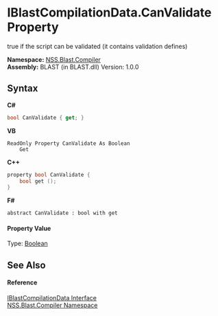 # IBlastCompilationData.CanValidate Property 
 

true if the script can be validated (it contains validation defines)

**Namespace:**&nbsp;<a href="26a25caa-f50b-92ad-f15c-dbb9db1493ae.md">NSS.Blast.Compiler</a><br />**Assembly:**&nbsp;BLAST (in BLAST.dll) Version: 1.0.0

## Syntax

**C#**<br />
``` C#
bool CanValidate { get; }
```

**VB**<br />
``` VB
ReadOnly Property CanValidate As Boolean
	Get
```

**C++**<br />
``` C++
property bool CanValidate {
	bool get ();
}
```

**F#**<br />
``` F#
abstract CanValidate : bool with get

```


#### Property Value
Type: <a href="https://docs.microsoft.com/dotnet/api/system.boolean" target="_blank" rel="noopener noreferrer">Boolean</a>

## See Also


#### Reference
<a href="d2afd70e-15cd-df6e-c1b9-6e1d3e9552bd.md">IBlastCompilationData Interface</a><br /><a href="26a25caa-f50b-92ad-f15c-dbb9db1493ae.md">NSS.Blast.Compiler Namespace</a><br />